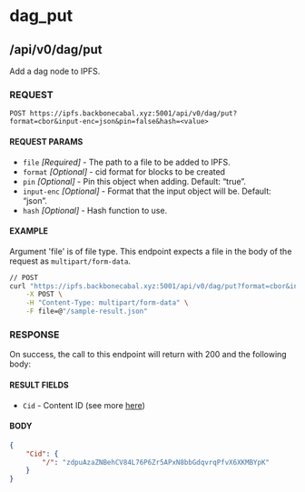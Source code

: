 # dag_put

## /api/v0/dag/put

Add a dag node to IPFS.

### REQUEST

`POST https://ipfs.backbonecabal.xyz:5001/api/v0/dag/put?format=cbor&input-enc=json&pin=false&hash=<value>`

#### REQUEST PARAMS
- `file` _[Required]_ - The path to a file to be added to IPFS.
- `format` _[Optional]_ - cid format for blocks to be created
- `pin` _[Optional]_ - Pin this object when adding. Default: “true”.
- `input-enc` _[Optional]_ - Format that the input object will be. Default: “json”. 
- `hash` _[Optional]_ - Hash function to use.
 
#### EXAMPLE
Argument 'file' is of file type. This endpoint expects a file in the body of the request as `multipart/form-data`.

```bash
// POST
curl "https://ipfs.backbonecabal.xyz:5001/api/v0/dag/put?format=cbor&input-enc=json&pin=false" \
    -X POST \
    -H "Content-Type: multipart/form-data" \
    -F file=@"/sample-result.json" 
```

### RESPONSE

On success, the call to this endpoint will return with 200 and the following body:

#### RESULT FIELDS
- `Cid` - Content ID (see more [here](https://github.com/ipld/cid)) 


#### BODY
```json
{
    "Cid": {
        "/": "zdpuAzaZNBehCV84L76P6Zr5APxN8bbGdqvrqPfvX6XKMBYpK"
    }
}
```